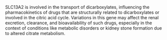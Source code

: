 SLC13A2 is involved in the transport of dicarboxylates, influencing the pharmacokinetics of drugs that are structurally related to dicarboxylates or involved in the citric acid cycle. Variations in this gene may affect the renal excretion, clearance, and bioavailability of such drugs, especially in the context of conditions like metabolic disorders or kidney stone formation due to altered citrate metabolism.
